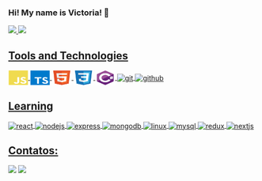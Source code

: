 ### Hi! My name is Victoria! 👋

<div>
<a href="https://github.com/civtoria">
<img height="180em" src="https://github-readme-stats.vercel.app/api/top-langs/?username=civtoria&layout=compact&langs_count=7&theme=dracula"/>
<img height="180em" src="https://github-readme-stats.vercel.app/api?username=civtoria&show_icons=true&theme=dracula&count_private=true"/>
</div>

## Tools and Technologies
<div style="display: inline_block">
  <img align="center" alt="js" height="30" width="40" src="https://raw.githubusercontent.com/devicons/devicon/master/icons/javascript/javascript-plain.svg">
  <img align="center" alt="ts" height="30" width="40" src="https://raw.githubusercontent.com/devicons/devicon/master/icons/typescript/typescript-plain.svg">
  <img align="center" alt="html" height="30" width="40" src="https://raw.githubusercontent.com/devicons/devicon/master/icons/html5/html5-original.svg">
  <img align="center" alt="css" height="30" width="40" src="https://raw.githubusercontent.com/devicons/devicon/master/icons/css3/css3-original.svg">
  <img align="center" alt="csharp" height="30" width="40" src="https://raw.githubusercontent.com/devicons/devicon/master/icons/csharp/csharp-original.svg">
  <img align="center" alt="git" height="30" width="40" src="https://cdn.jsdelivr.net/gh/devicons/devicon/icons/git/git-original.svg" />
  <img align="center" alt="github" height="30" width="40" src="https://cdn.jsdelivr.net/gh/devicons/devicon/icons/github/github-original.svg" />
</div>

## Learning
  <div style="display: inline_block">
    <img align="center" alt="react" height="30" width="40" src="https://cdn.jsdelivr.net/gh/devicons/devicon/icons/react/react-original-wordmark.svg" />
    <img align="center" alt="nodejs" height="30" width="40" src="https://cdn.jsdelivr.net/gh/devicons/devicon/icons/nodejs/nodejs-plain.svg" />
    <img align="center" alt="express" height="30" width="40" src="https://cdn.jsdelivr.net/gh/devicons/devicon/icons/express/express-original.svg" />
    <img align="center" alt="mongodb" height="30" width="40" src="https://cdn.jsdelivr.net/gh/devicons/devicon/icons/mongodb/mongodb-original.svg" />
    <img align="center" alt="linux" height="30" width="40" src="https://cdn.jsdelivr.net/gh/devicons/devicon/icons/linux/linux-original.svg" />
    <img align="center" alt="mysql" height="30" width="40" src="https://cdn.jsdelivr.net/gh/devicons/devicon/icons/mysql/mysql-plain.svg" />
    <img align="center" alt="redux" height="30" width="40" src="https://cdn.jsdelivr.net/gh/devicons/devicon/icons/redux/redux-original.svg" />
    <img align="center" alt="nextjs" height="30" width="40" src="https://cdn.jsdelivr.net/gh/devicons/devicon/icons/nextjs/nextjs-line.svg" />
  </div>
  
## Contatos:
<div>
<a href = "mailto:victoriaferreiraslv@gmail.com"><img src="https://img.shields.io/badge/Gmail-D14836?style=for-the-badge&logo=gmail&logoColor=white" target="_blank"></a>
<a href="https://www.linkedin.com/in/civtoria" target="_blank"><img src="https://img.shields.io/badge/-LinkedIn-%230077B5?style=for-the-badge&logo=linkedin&logoColor=white" target="_blank"></a>   
</div>
